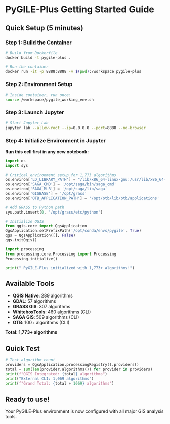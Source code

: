 # PyGILE-Plus Getting Started Guide

## Quick Setup (5 minutes)

### Step 1: Build the Container
```bash
# Build from Dockerfile
docker build -t pygile-plus .

# Run the container
docker run -it -p 8888:8888 -v $(pwd):/workspace pygile-plus
```

### Step 2: Environment Setup
```bash
# Inside container, run once:
source /workspace/pygile_working_env.sh
```

### Step 3: Launch Jupyter
```bash
# Start Jupyter Lab
jupyter lab --allow-root --ip=0.0.0.0 --port=8888 --no-browser
```

### Step 4: Initialize Environment in Jupyter
**Run this cell first in any new notebook:**
```python
import os
import sys

# Critical environment setup for 1,773 algorithms
os.environ['LD_LIBRARY_PATH'] = "/lib/x86_64-linux-gnu:/usr/lib/x86_64-linux-gnu:/opt/conda/envs/pygile/lib"
os.environ['SAGA_CMD'] = '/opt/saga/bin/saga_cmd'
os.environ['SAGA_MLB'] = '/opt/saga/lib/saga'
os.environ['GISBASE'] = '/opt/grass'
os.environ['OTB_APPLICATION_PATH'] = '/opt/otb/lib/otb/applications'

# Add GRASS to Python path
sys.path.insert(0, '/opt/grass/etc/python')

# Initialize QGIS
from qgis.core import QgsApplication
QgsApplication.setPrefixPath('/opt/conda/envs/pygile', True)
qgs = QgsApplication([], False)
qgs.initQgis()

import processing
from processing.core.Processing import Processing
Processing.initialize()

print(" PyGILE-Plus initialized with 1,773+ algorithms!")
```

## Available Tools

- **QGIS Native**: 289 algorithms
- **GDAL**: 57 algorithms  
- **GRASS GIS**: 307 algorithms
- **WhiteboxTools**: 460 algorithms (CLI)
- **SAGA GIS**: 509 algorithms (CLI)
- **OTB**: 100+ algorithms (CLI)

**Total: 1,773+ algorithms**

## Quick Test
```python
# Test algorithm count
providers = QgsApplication.processingRegistry().providers()
total = sum(len(provider.algorithms()) for provider in providers)
print(f"QGIS Integrated: {total} algorithms")
print("External CLI: 1,069 algorithms")
print(f"Grand Total: {total + 1069} algorithms")
```

## Ready to use!
Your PyGILE-Plus environment is now configured with all major GIS analysis tools.